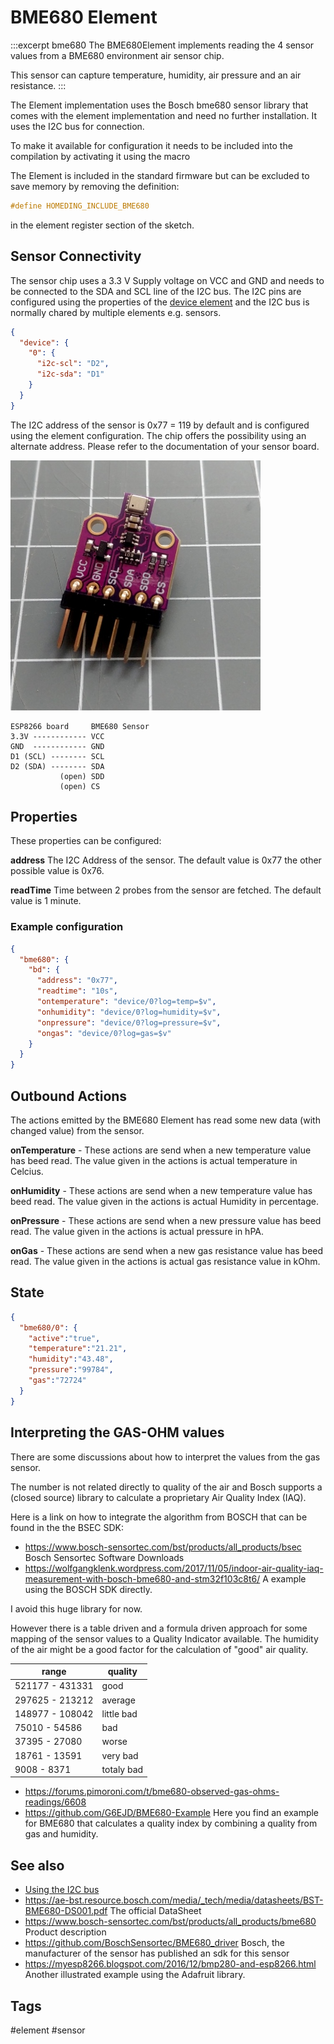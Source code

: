 # BME680 Element

:::excerpt bme680
The BME680Element implements reading the 4 sensor values from a BME680 environment air sensor chip.

This sensor can capture temperature, humidity, air pressure and an air resistance.
:::

The Element implementation uses the Bosch bme680 sensor library that comes with the element implementation and need no further installation.
It uses the I2C bus for connection.

To make it available for configuration it needs to be included into the compilation by activating it using the macro

The Element is included in the standard firmware but can be excluded to save memory by removing the definition:

```CPP
#define HOMEDING_INCLUDE_BME680
```

in the element register section of the sketch.


## Sensor Connectivity

The sensor chip uses a 3.3 V Supply voltage on VCC and GND and needs to be connected to the SDA and SCL line of the I2C bus.
The I2C pins are configured using the properties of the [device element](/elements/device.md) and the I2C bus is normally chared by multiple elements e.g. sensors.

```JSON
{
  "device": {
    "0": {
      "i2c-scl": "D2",
      "i2c-sda": "D1"
    }
  }
}
```

The I2C address of the sensor is 0x77 = 119 by default and is configured using the element configuration.
The chip offers the possibility using an alternate address. Please refer to the documentation of your sensor board.

![BME680 wiring](/elements/bme680.jpg)

    ESP8266 board     BME680 Sensor
    3.3V ------------ VCC
    GND  ------------ GND
    D1 (SCL) -------- SCL
    D2 (SDA) -------- SDA
               (open) SDD
               (open) CS

## Properties

These properties can be configured:

**address** The I2C Address of the sensor. The default value is 0x77 the other possible value is 0x76.

**readTime** Time between 2 probes from the sensor are fetched. The default value is 1 minute.

### Example configuration

```JSON
{
  "bme680": {
    "bd": {
      "address": "0x77",
      "readtime": "10s",
      "ontemperature": "device/0?log=temp=$v",
      "onhumidity": "device/0?log=humidity=$v",
      "onpressure": "device/0?log=pressure=$v",
      "ongas": "device/0?log=gas=$v"
    }
  }
}
```


## Outbound Actions

The actions emitted by the BME680 Element has read some new data (with changed value) from the sensor.

**onTemperature** - These actions are send when a new temperature value has beed read. The value given in the actions is actual temperature in Celcius.

**onHumidity** - These actions are send when a new temperature value has beed read. The value given in the actions is actual Humidity in percentage.

**onPressure** - These actions are send when a new pressure value has beed read. The value given in the actions is actual pressure in hPA.

**onGas** - These actions are send when a new gas resistance value has beed read. The value given in the actions is actual gas resistance value in kOhm.

## State

```JSON
{
  "bme680/0": {
    "active":"true",
    "temperature":"21.21",
    "humidity":"43.48",
    "pressure":"99784",
    "gas":"72724"
  }
}
```

## Interpreting the GAS-OHM values

There are some discussions about how to interpret the values from the gas sensor.

The number is not related directly to quality of the air and Bosch supports a (closed source) library to calculate a proprietary Air Quality Index (IAQ).

Here is a link on how to integrate the algorithm from BOSCH that can be found in the the BSEC SDK:

* https://www.bosch-sensortec.com/bst/products/all_products/bsec Bosch Sensortec Software Downloads
* https://wolfgangklenk.wordpress.com/2017/11/05/indoor-air-quality-iaq-measurement-with-bosch-bme680-and-stm32f103c8t6/ A example using the BOSCH SDK directly.
  

I avoid this huge library for now.

However there is a table driven and a formula driven approach for some mapping of the sensor values to a Quality Indicator available. The humidity of the air might be a good factor for the calculation of "good" air quality.

| range           | quality     |
| --------------- | ----------- |
| 521177 - 431331 | good        |
| 297625 - 213212 | average     |
| 148977 - 108042 | little bad  |
| 75010 - 54586   | bad         |
| 37395 - 27080   | worse       |
| 18761 - 13591   | very bad    |
| 9008 - 8371     | totaly bad |

* https://forums.pimoroni.com/t/bme680-observed-gas-ohms-readings/6608
* https://github.com/G6EJD/BME680-Example Here you find an example for BME680 that calculates a quality index by combining a quality from gas and humidity.


## See also

* [Using the I2C bus](/i2c.md)
* https://ae-bst.resource.bosch.com/media/_tech/media/datasheets/BST-BME680-DS001.pdf
  The official DataSheet
* https://www.bosch-sensortec.com/bst/products/all_products/bme680 Product description
* https://github.com/BoschSensortec/BME680_driver Bosch, the manufacturer of the sensor has published an sdk for this sensor
* https://myesp8266.blogspot.com/2016/12/bmp280-and-esp8266.html Another illustrated example using the Adafruit library.


## Tags
#element #sensor
